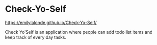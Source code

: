# Check-Yo-Self
https://emilylalonde.github.io/Check-Yo-Self/

Check Yo'Self is an application where people can add todo list items and keep track of every day tasks. 
